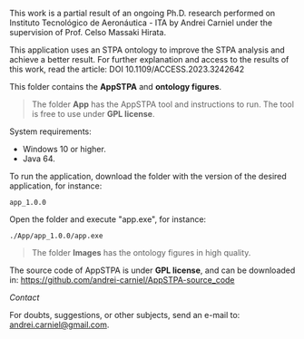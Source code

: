 This work is a partial result of an ongoing Ph.D. research performed on Instituto Tecnológico de Aeronáutica - ITA by Andrei Carniel under the supervision of Prof. Celso Massaki Hirata.

This application uses an STPA ontology to improve the STPA analysis and achieve a better result. For further explanation and access to the results of this work, read the article: DOI 10.1109/ACCESS.2023.3242642

This folder contains the **AppSTPA** and **ontology figures**.
> The folder **App** has the AppSTPA tool and instructions to run. The tool is free to use under **GPL license**.


System requirements:

- Windows 10 or higher.
- Java 64.
	
To run the application, download the folder with the version of the desired application, for instance:
```
app_1.0.0
```

Open the folder and execute "app.exe", for instance:
```
./App/app_1.0.0/app.exe
```

> The folder **Images** has the ontology figures in high quality.

The source code of AppSTPA is under **GPL license**, and can be downloaded in: https://github.com/andrei-carniel/AppSTPA-source_code


*Contact*

For doubts, suggestions, or other subjects, send an e-mail to: andrei.carniel@gmail.com.
